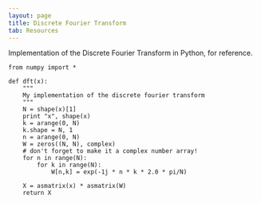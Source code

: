 ```yaml
---
layout: page
title: Discrete Fourier Transform
tab: Resources
---
```


Implementation of the Discrete Fourier Transform in Python, for reference.

```
from numpy import *

def dft(x):
    """
    My implementation of the discrete fourier transform
    """
    N = shape(x)[1]
    print "x", shape(x)
    k = arange(0, N)
    k.shape = N, 1
    n = arange(0, N)
    W = zeros((N, N), complex)
    # don't forget to make it a complex number array!
    for n in range(N):
        for k in range(N):
            W[n,k] = exp(-1j * n * k * 2.0 * pi/N)

    X = asmatrix(x) * asmatrix(W)
    return X
```
